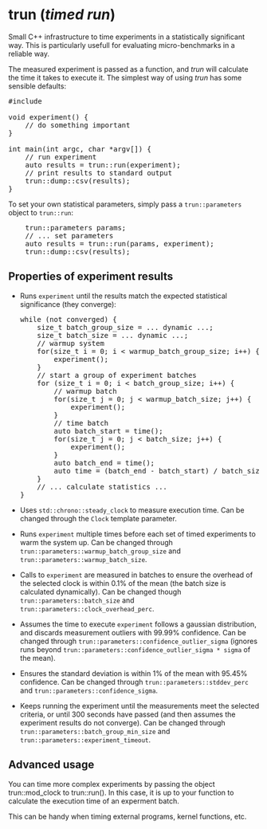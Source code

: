 # trun (*timed run*)

Small C++ infrastructure to time experiments in a statistically significant
way. This is particularly usefull for evaluating micro-benchmarks in a reliable
way.

The measured experiment is passed as a function, and *trun* will calculate the
time it takes to execute it. The simplest way of using *trun* has some sensible
defaults:

<pre>
#include <trun.hpp>

void experiment() {
    // do something important
}

int main(int argc, char *argv[]) {
    // run experiment
    auto results = trun::run(experiment);
    // print results to standard output
    trun::dump::csv(results);
}
</pre>

To set your own statistical parameters, simply pass a `trun::parameters` object
to `trun::run`:

<pre>
    trun::parameters params;
    // ... set parameters
    auto results = trun::run(params, experiment);
    trun::dump::csv(results);
</pre>


## Properties of experiment results

* Runs `experiment` until the results match the expected statistical
  significance (they converge):

  <pre>
  while (not converged) {
      size_t batch_group_size = ... dynamic ...;
      size_t batch_size = ... dynamic ...;
      // warmup system
      for(size_t i = 0; i < warmup_batch_group_size; i++) {
          experiment();
      }
      // start a group of experiment batches
      for (size_t i = 0; i < batch_group_size; i++) {
          // warmup batch
          for(size_t j = 0; j < warmup_batch_size; j++) {
              experiment();
          }
          // time batch
          auto batch_start = time();
          for(size_t j = 0; j < batch_size; j++) {
              experiment();
          }
          auto batch_end = time();
          auto time = (batch_end - batch_start) / batch_size;
      }
      // ... calculate statistics ...
  }
  </pre>

* Uses `std::chrono::steady_clock` to measure execution time. Can be changed
  through the `Clock` template parameter.

* Runs `experiment` multiple times before each set of timed experiments to warm
  the system up. Can be changed through
  `trun::parameters::warmup_batch_group_size` and
  `trun::parameters::warmup_batch_size`.

* Calls to `experiment` are measured in batches to ensure the overhead of the
  selected clock is within 0.1% of the mean (the batch size is calculated
  dynamically). Can be changed though `trun::parameters::batch_size` and
  `trun::parameters::clock_overhead_perc`.

* Assumes the time to execute `experiment` follows a gaussian distribution, and
  discards measurement outliers with 99.99% confidence. Can be changed through
  `trun::parameters::confidence_outlier_sigma` (ignores runs beyond
  `trun::parameters::confidence_outlier_sigma * sigma` of the mean).

* Ensures the standard deviation is within 1% of the mean with 95.45%
  confidence. Can be changed through `trun::parameters::stddev_perc` and
  `trun::parameters::confidence_sigma`.

* Keeps running the experiment until the measurements meet the selected
  criteria, or until 300 seconds have passed (and then assumes the experiment
  results do not converge). Can be changed through
  `trun::parameters::batch_group_min_size` and
  `trun::parameters::experiment_timeout`.


## Advanced usage

You can time more complex experiments by passing the object trun::mod_clock to
trun::run(). In this case, it is up to your function to calculate the execution
time of an experment batch.

This can be handy when timing external programs, kernel functions, etc.
